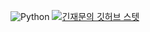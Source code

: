 ![Python](https://img.shields.io/badge/Python-3776AB?style=flat-square&logo=Python&logoColor=white)
[![긴재문의 깃허브 스텟](https://github-readme-stats.vercel.app/api?username=jack7313)](https://github.com/anuraghazra/github-readme-stats)

